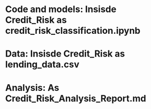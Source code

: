 # Code and models: Insisde Credit_Risk as credit_risk_classification.ipynb
# Data: Insisde Credit_Risk as lending_data.csv
# Analysis: As Credit_Risk_Analysis_Report.md
